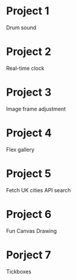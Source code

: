 # Project 1
Drum sound

# Project 2
Real-time clock

# Project 3 
Image frame adjustment

# Project 4
Flex gallery

# Project 5
Fetch UK cities API search

# Project 6
Fun Canvas Drawing

# Porject 7
Tickboxes